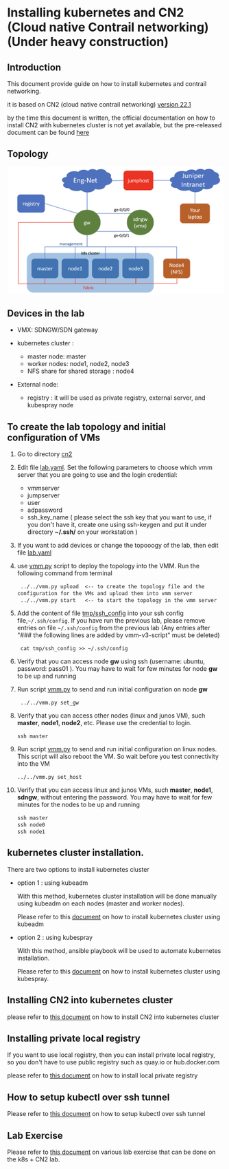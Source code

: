 # Installing kubernetes and CN2 (Cloud native Contrail networking) (Under heavy construction)
## Introduction 

This document provide guide on how to install kubernetes and contrail networking.

it is based on CN2 (cloud native contrail networking) [version 22.1](https://www.juniper.net/documentation/us/en/software/cn-cloud-native22/release-notes/22.1/cn-cloud-native-release-notes-22.1/topics/concept/cn-cloud-native-22.1-supported-platforms.html)

by the time this document is written, the official documentation on how to install CN2 with kubernetes cluster is not yet available, but the pre-released document can be found [here](https://uat.juniper.net/documentation/test/us/en/software/cn-cloud-native/cn-cloud-native-k8s-install-and-lcm/cn-cloud-native-k8s-install-and-lcm.pdf)


## Topology
![topology](images/topology.png)

## Devices in the lab
- VMX: SDNGW/SDN gateway 

- kubernetes cluster :
  - master node: master
  - worker nodes: node1, node2, node3
  - NFS share for shared storage : node4

- External node:
  - registry : it will be used as private registry, external server, and kubespray node

## To create the lab topology and initial configuration of VMs
1. Go to directory [cn2](./)

2. Edit file [lab.yaml](./lab.yaml). Set the following parameters to choose which vmm server that you are going to use and the login credential:
    - vmmserver 
    - jumpserver
    - user 
    - adpassword
    - ssh_key_name ( please select the ssh key that you want to use, if you don't have it, create one using ssh-keygen and put it under directory **~/.ssh/** on your workstation )
3. If you want to add devices or change the topooogy of the lab, then edit file [lab.yaml](lab.yaml)
4. use [vmm.py](../../vmm.py) script to deploy the topology into the VMM. Run the following command from terminal

        ../../vmm.py upload  <-- to create the topology file and the configuration for the VMs and upload them into vmm server
        ../../vmm.py start   <-- to start the topology in the vmm server

5. Add the content of file [tmp/ssh_config](tmp/ssh_config) into your ssh config file,`~/.ssh/config`. If you have run the previous lab, please remove entries on file `~/.ssh/config` from the previous lab (Any entries after "### the following lines are added by vmm-v3-script" must be deleted)

        cat tmp/ssh_config >> ~/.ssh/config

8. Verify that you can access node **gw** using ssh (username: ubuntu,  password: pass01 ). You may have to wait for few minutes for node **gw** to be up and running
9. Run script [vmm.py](../../vmm.py) to send and run initial configuration on node **gw**

        ../../vmm.py set_gw

10. Verify that you can access other nodes (linux and junos VM), such **master**, **node1**, **node2**, etc. Please use the credential to login.

        ssh master

11. Run script [vmm.py](../../vmm.py) to send and run initial configuration on linux nodes. This script will also reboot the VM. So wait before you test connectivity into the VM

        ../../vmm.py set_host

11. Verify that you can access linux and junos VMs, such **master**, **node1**, **sdngw**, without entering the password. You may have to wait for few minutes for the nodes to be up and running

        ssh master
        ssh node0
        ssh node1

## kubernetes cluster installation.

There are two options to install kubernetes cluster
- option 1 : using kubeadm
  
  With this method, kubernetes cluster installation will be done manually using kubeadm on each nodes (master and worker nodes).
  
  Please refer to this [document](install_k8s_using_kubeadm.md) on how to install kubernetes cluster using kubeadm

- option 2 : using kubespray

  With this method, ansible playbook will be used to automate kubernetes installation.

  Please refer to this [document](install_k8s_using_kubespray.md) on how to install kubernetes cluster using kubespray.

## Installing CN2 into kubernetes cluster
please refer to [this document](cn2_installation.md) on how to install CN2 into kubernetes cluster

## Installing private local registry

If you want to use local registry, then you can install private local registry, so you don't have to use public registry such as quay.io or hub.docker.com

please refer to [this document](private_registry_installation.md) on how to install local private registry

## How to setup kubectl over ssh tunnel

Please refer to [this document](kubectl_over_ssh.md) on how to setup kubectl over ssh tunnel

## Lab Exercise

Please refer to [this document](lab_exercise/README.md) on various lab exercise that can be done on the k8s + CN2 lab.


